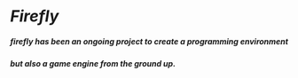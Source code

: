# *Firefly* <br />
##### firefly has been an ongoing project to create a programming environment <br />
##### but also a game engine from the ground up.

